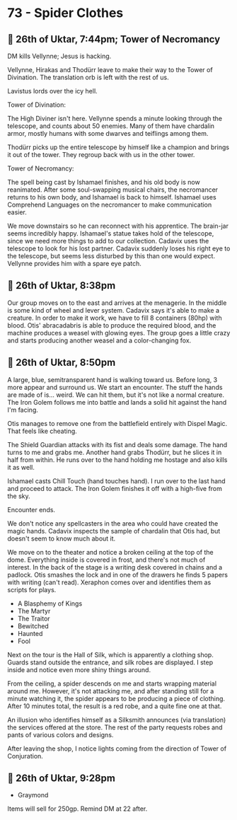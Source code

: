 # 73 - Spider Clothes

## 📅 26th of Uktar, 7:44pm; Tower of Necromancy

DM kills Vellynne; Jesus is hacking.

Vellynne, Hirakas and Thodürr leave to make their way to the Tower of Divination. The translation orb is left with the rest of us.

Lavistus lords over the icy hell.

Tower of Divination:

The High Diviner isn't here. Vellynne spends a minute looking through the telescope, and counts about 50 enemies. Many of them have chardalin armor, mostly humans with some dwarves and teiflings among them.

Thodürr picks up the entire telescope by himself like a champion and brings it out of the tower. They regroup back with us in the other tower.

Tower of Necromancy:

The spell being cast by Ishamael finishes, and his old body is now reanimated. After some soul-swapping musical chairs, the necromancer returns to his own body, and Ishamael is back to himself. Ishamael uses Comprehend Languages on the necromancer to make communication easier.

We move downstairs so he can reconnect with his apprentice. The brain-jar seems incredibly happy. Ishamael's statue takes hold of the telescope, since we need more things to add to our collection. Cadavix uses the telescope to look for his lost partner. Cadavix suddenly loses his right eye to the telescope, but seems less disturbed by this than one would expect. Vellynne provides him with a spare eye patch.

## 📅 26th of Uktar, 8:38pm

Our group moves on to the east and arrives at the menagerie. In the middle is some kind of wheel and lever system. Cadavix says it's able to make a creature. In order to make it work, we have to fill 8 containers (80hp) with blood. Otis' abracadabris is able to produce the required blood, and the machine produces a weasel with glowing eyes. The group goes a little crazy and starts producing another weasel and a color-changing fox.

## 📅 26th of Uktar, 8:50pm

A large, blue, semitransparent hand is walking toward us. Before long, 3 more appear and surround us. We start an encounter. The stuff the hands are made of is… weird. We can hit them, but it's not like a normal creature. The Iron Golem follows me into battle and lands a solid hit against the hand I'm facing.

Otis manages to remove one from the battlefield entirely with Dispel Magic. That feels like cheating.

The Shield Guardian attacks with its fist and deals some damage. The hand turns to me and grabs me. Another hand grabs Thodürr, but he slices it in half from within. He runs over to the hand holding me hostage and also kills it as well.

Ishamael casts Chill Touch (hand touches hand). I run over to the last hand and proceed to attack. The Iron Golem finishes it off with a high-five from the sky.

Encounter ends.

We don't notice any spellcasters in the area who could have created the magic hands. Cadavix inspects the sample of chardalin that Otis had, but doesn't seem to know much about it.

We move on to the theater and notice a broken ceiling at the top of the dome. Everything inside is covered in frost, and there's not much of interest. In the back of the stage is a writing desk covered in chains and a padlock. Otis smashes the lock and in one of the drawers he finds 5 papers with writing (can't read). Xeraphon comes over and identifies them as scripts for plays.

- A Blasphemy of Kings
- The Martyr
- The Traitor
- Bewitched
- Haunted
- Fool

Next on the tour is the Hall of Silk, which is apparently a clothing shop. Guards stand outside the entrance, and silk robes are displayed. I step inside and notice even more shiny things around.

From the ceiling, a spider descends on me and starts wrapping material around me. However, it's not attacking me, and after standing still for a minute watching it, the spider appears to be producing a piece of clothing. After 10 minutes total, the result is a red robe, and a quite fine one at that.

An illusion who identifies himself as a Silksmith announces (via translation) the services offered at the store. The rest of the party requests robes and pants of various colors and designs.

After leaving the shop, I notice lights coming from the direction of Tower of Conjuration.

## 📅 26th of Uktar, 9:28pm

- Graymond

Items will sell for 250gp.
Remind DM at 22 after.
